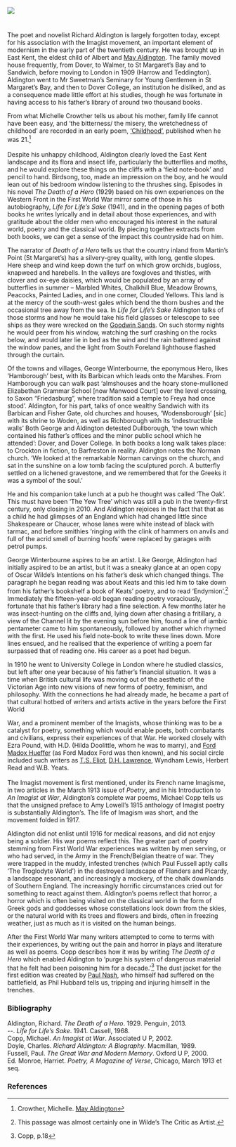 <a href="https://www.kent-maps.online"><img src="https://kent-map.github.io/mdpress/juncture/ve-button.png"></a>
<param ve-config title="Richard Aldington (1892-1962)" author="Dr Diana Hirst" layout="vtl" banner="" description="Diana Hirst traces the life and work of the author, Richard Aldington.">

<!-- Historical map layers -->
<param ve-map-layer active allmaps allmaps-id="5aa3ce47b380271b" title="Kent Road Map">

#

The poet and novelist Richard Aldington is largely forgotten today, except for his association with the Imagist movement, an important element of modernism in the early part of the twentieth century. He was brought up in East Kent, the eldest child of Albert and [May Aldington](/19c/19c-aldington-biography). The family moved house frequently, from Dover, to Walmer, to St Margaret’s Bay and to Sandwich, before moving to London in 1909 (Harrow and Teddington). Aldington went to Mr Sweetman’s Seminary for Young Gentlemen in St Margaret’s Bay, and then to Dover College, an institution he disliked, and as a consequence made little effort at his studies, though he was fortunate in having access to his father’s library of around two thousand books. 
<param ve-image url="https://upload.wikimedia.org/wikipedia/commons/f/f6/Dover_College_postcard.jpg" label="Dover College" attribution="Ebay, Public domain, via Wikimedia Commons">
<!-- Base map centered on Dover -->
<param ve-entity eid="Q179224" aliases="Dover">

From what Michelle Crowther tells us about his mother, family life cannot have been easy, and ‘the bitterness/ the misery, the wretchedness of childhood’ are recorded in an early poem, [‘Childhood’](https://www.poetrysoup.com/famous/poem/childhood_1336
), published when he was 21.[^ref1]
<br><br>
Despite his unhappy childhood, Aldington clearly loved the East Kent landscape and its flora and insect life, particularly the butterflies and moths, and he would explore these things on the cliffs with a ‘field note-book’ and pencil to hand. Birdsong, too, made an impression on the boy, and he would lean out of his bedroom window listening to the thrushes sing. Episodes in his novel _The Death of a Hero_ (1929) based on his own experiences on the Western Front in the First World War mirror some of those in his autobiography, _Life for Life’s Sake_ (1941), and in the opening pages of both books he writes lyrically and in detail about those experiences, and with gratitude about the older men who encouraged his interest in the natural world, poetry and the classical world. By piecing together extracts from both books, we can get a sense of the impact this countryside had on him.
<param ve-image url="https://upload.wikimedia.org/wikipedia/commons/0/08/White_Cliffs_of_Dover_Walk%2C_Fan_Bay_-_geograph.org.uk_-_5523728.jpg" label="White Cliffs of Dover - Walk Fan Bay" attribution="Michael Garlick, via Wikimedia Commons" license="CC BY-SA 2.0">

The narrator of _Death of a Hero_ tells us that the country inland from Martin’s Point (St Margaret’s) has a silvery-grey quality, with long, gentle slopes. Here sheep and wind keep down the turf on which grow orchids, bugloss, knapweed and harebells. In the valleys are foxgloves and thistles, with clover and ox-eye daisies, which would be populated by an array of butterflies in summer – Marbled Whites, Chalkhill Blue, Meadow Browns, Peacocks, Painted Ladies, and in one corner, Clouded Yellows. This land is at the mercy of the south-west gales which bend the thorn bushes and the occasional tree away from the sea. In _Life for Life’s Sake_ Aldington talks of those storms and how he would take his field glasses or telescope to see ships as they were wrecked on the [Goodwin Sands](/dickens/david-copperfield-goodwin-sands/). On such stormy nights he would peer from his window, watching the surf crashing on the rocks below, and would later lie in bed as the wind and the rain battered against the window panes, and the light from South Foreland lighthouse flashed through the curtain.
<param ve-image url="https://upload.wikimedia.org/wikipedia/commons/8/8a/View_to_south_Foreland_Lighthouse_-_geograph.org.uk_-_2720356.jpg" label="View to South Foreland Lighthouse" attribution="N Chadwick, via Wikimedia Commons" license="CC BY-SA 2.0">

Of the towns and villages, George Winterbourne, the eponymous Hero, likes ‘Hamborough’ best, with its Barbican which leads onto the Marshes. From Hamborough you can walk past ‘almshouses and the hoary stone-mullioned Elizabethan Grammar School [now Manwood Court] over the level crossing, to Saxon “Friedasburg”, where tradition said a temple to Freya had once stood’. Aldington, for his part, talks of once wealthy Sandwich with its Barbican and Fisher Gate, old churches and houses, ‘Wodensborough’ [sic] with its shrine to Woden, as well as Richborough with its ‘indestructible walls’ Both George and Aldington detested Dullborough, ‘the town which contained his father’s offices and the minor public school which he attended’: Dover, and Dover College. In both books a long walk takes place: to Crockton in fiction, to Barfreston in reality. Aldington notes the Norman church. ‘We looked at the remarkable Norman carvings on the church, and sat in the sunshine on a low tomb facing the sculptured porch. A butterfly settled on a lichened gravestone, and we remembered that for the Greeks it was a symbol of the soul.’ 
<param ve-image url="https://upload.wikimedia.org/wikipedia/commons/4/40/Barfrestone_church%2C_the_south_doorway_-_geograph.org.uk_-_2166522.jpg" label="Barfrestone Church the South Doorway" attribution="David Smith, ia Wikimedia Commons" license="CC BY-SA 2.0">
<!-- Base map centered on Sandwich -->
<param ve-entity eid="Q26163" aliases="Sandwich">
<param ve-entity eid="Q3192739" aliases="Woodnesborough">
<param ve-entity eid="Q2607619" aliases="Richborough">
<param ve-entity eid="Q2884452" aliases="Barfrestone">
<param ve-entity eid="Q179224" aliases="Dover">

He and his companion take lunch at a pub he thought was called ‘The Oak’. This must have been ‘The Yew Tree’ which was still a pub in the twenty-first century, only closing in 2010. And Aldington rejoices in the fact that that as a child he had glimpses of an England which had changed little since Shakespeare or Chaucer, whose lanes were white instead of black with tarmac, and before smithies ‘ringing with the clink of hammers on anvils and full of the acrid smell of burning hoofs’ were replaced by garages with petrol pumps.
<param ve-image url="https://upload.wikimedia.org/wikipedia/commons/9/9d/The_Yew_Tree_at_Barfrestone._-_geograph.org.uk_-_315234.jpg" label="The Yew Tree at Barfrestone" attribution="Nick Smith" license="CC BY-SA 2.0">
<!-- Base map centered on Barfrestone -->
<param ve-entity eid="Q2884452" aliases="Barfrestone">

George Winterbourne aspires to be an artist. Like George, Aldington had initially aspired to be an artist, but it was a sneaky glance at an open copy of Oscar Wilde’s Intentions on his father’s desk which changed things. The paragraph he began reading was about Keats and this led him to take down from his father’s bookshelf a book of Keats’ poetry, and to read ‘Endymion’.[^ref2] Immediately the fifteen-year-old began reading poetry voraciously, fortunate that his father’s library had a fine selection. A few months later he was insect-hunting on the cliffs and, lying down after chasing a fritillary, a view of the Channel lit by the evening sun before him, found a line of iambic pentameter came to him spontaneously, followed by another which rhymed with the first. He used his field note-book to write these lines down. More lines ensued, and he realised that the experience of writing a poem far surpassed that of reading one. His career as a poet had begun. <param ve-image url="https://upload.wikimedia.org/wikipedia/commons/f/f6/Dark_Green_Fritillary_%289326548984%29.jpg" label="Dark Green Fritillary" attribution="Johan Hansson from Gävle, Sweden, via Wikimedia Commons" license="CC BY 2.0">

In 1910 he went to University College in London where he studied classics, but left after one year because of his father’s financial situation. It was a time when British cultural life was moving out of the aesthetic of the Victorian Age into new visions of new forms of poetry, feminism, and philosophy. With the connections he had already made, he became a part of that cultural hotbed of writers and artists active in the years before the First World

War, and a prominent member of the Imagists, whose thinking was to be a catalyst for poetry, something which would enable poets, both combatants and civilians, express their experiences of that War. He worked closely with Ezra Pound, with H.D. (Hilda Doolittle, whom he was to marry), and [Ford Madox Hueffer](/20c/20c-fordmadoxford-biography/) (as Ford Madox Ford was then known), and his social circle included such writers as [T.S. Eliot](/20c/20c-eliot-biography), [D.H. Lawrence](/20c/20c-lawrence-biography), Wyndham Lewis, Herbert Read and W.B. Yeats. 
<br><br>
The Imagist movement is first mentioned, under its French name Imagisme, in two articles in the March 1913 issue of _Poetry_, and in his Introduction to _An Imagist at War_, Aldington’s complete war poems, Michael Copp tells us that the unsigned preface to Amy Lowell’s 1915 anthology of Imagist poetry is substantially Aldington’s. The life of Imagism was short, and the movement folded in 1917. 
<param ve-image url="https://upload.wikimedia.org/wikipedia/commons/2/20/Hilda_Doolittle.jpg" label="Hilda Doolittle" attribution="Man Ray, Public domain, via Wikimedia Commons">

Aldington did not enlist until 1916 for medical reasons, and did not enjoy being a soldier. His war poems reflect this. The greater part of poetry stemming from First World War experiences was written by men serving, or who had served, in the Army in the French/Belgian theatre of war. They were trapped in the muddy, infested trenches (which Paul Fussell aptly calls ‘The Troglodyte World’) in the destroyed landscape of Flanders and Picardy, a landscape resonant, and increasingly a mockery, of the chalk downlands of Southern England. The increasingly horrific circumstances cried out for something to react against them. Aldington’s poems reflect that horror, a horror which is often being visited on the classical world in the form of Greek gods and goddesses whose constellations look down from the skies, or the natural world with its trees and flowers and birds, often in freezing weather, just as much as it is visited on the human beings.
<param ve-image url="https://upload.wikimedia.org/wikipedia/commons/6/64/Paul_Nash_Wire_1918-19.jpg" label="Wire 1918-19" attribution="Paul Nash, Public domain, via Wikimedia Commons">

After the First World War many writers attempted to come to terms with their experiences, by writing out the pain and horror in plays and literature as well as poems. Copp describes how it was by writing _The Death of a Hero_ which enabled Aldington to ‘purge his system of dangerous material that he felt had been poisoning him for a decade.’[^ref3] The dust jacket for the first edition was created by [Paul Nash](/20c/20c-nash-biography), who himself had suffered on the battlefield, as Phil Hubbard tells us, tripping and injuring himself in the trenches. 

### Bibliography

Aldington, Richard. _The Death of a Hero_. 1929. Penguin, 2013.   
--. _Life for Life’s Sake_. 1941. Cassell, 1968.   
Copp, Michael. _An Imagist at War_. Associated U P, 2002.   
Doyle, Charles. _Richard Aldington: A Biography_. Macmillan, 1989.   
Fussell, Paul. _The Great War and Modern Memory_. Oxford U P, 2000.   
Ed. Monroe, Harriet. _Poetry, A Magazine of Verse_, Chicago, March 1913 et seq.

### References

[^ref1]: Crowther, Michelle. [May Aldington](https://www.kent-maps.online/19c/19c-aldington-biography/)
[^ref2]: This passage was almost certainly one in Wilde’s The Critic as Artist.
[^ref3]: Copp, p.18


